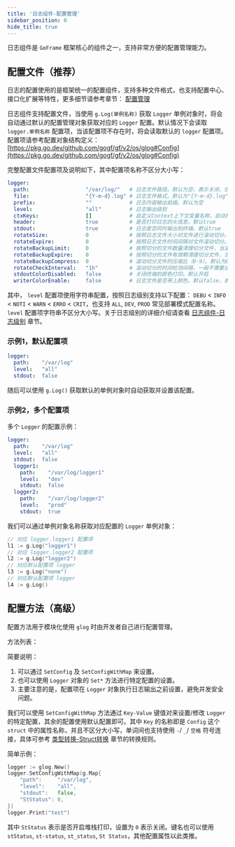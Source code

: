 ```yaml
---
title: '日志组件-配置管理'
sidebar_position: 0
hide_title: true
---
```


日志组件是 `GoFrame` 框架核心的组件之一，支持非常方便的配置管理能力。

## 配置文件（推荐）

日志的配置使用的是框架统一的配置组件，支持多种文件格式，也支持配置中心、接口化扩展等特性，更多细节请参考章节： [配置管理](../配置管理/配置管理.md)

日志组件支持配置文件，当使用 `g.Log(单例名称)` 获取 `Logger` 单例对象时，将会自动通过默认的配置管理对象获取对应的 `Logger` 配置。默认情况下会读取 `logger.单例名称` 配置项，当该配置项不存在时，将会读取默认的 `logger` 配置项。配置项请参考配置对象结构定义： [https://pkg.go.dev/github.com/gogf/gf/v2/os/glog#Config](https://pkg.go.dev/github.com/gogf/gf/v2/os/glog#Config)

完整配置文件配置项及说明如下，其中配置项名称不区分大小写：

```yaml
logger:
  path:                  "/var/log/"   # 日志文件路径。默认为空，表示关闭，仅输出到终端
  file:                  "{Y-m-d}.log" # 日志文件格式。默认为"{Y-m-d}.log"
  prefix:                ""            # 日志内容输出前缀。默认为空
  level:                 "all"         # 日志输出级别
  ctxKeys:               []            # 自定义Context上下文变量名称，自动打印Context的变量到日志中。默认为空
  header:                true          # 是否打印日志的头信息。默认true
  stdout:                true          # 日志是否同时输出到终端。默认true
  rotateSize:            0             # 按照日志文件大小对文件进行滚动切分。默认为0，表示关闭滚动切分特性
  rotateExpire:          0             # 按照日志文件时间间隔对文件滚动切分。默认为0，表示关闭滚动切分特性
  rotateBackupLimit:     0             # 按照切分的文件数量清理切分文件，当滚动切分特性开启时有效。默认为0，表示不备份，切分则删除
  rotateBackupExpire:    0             # 按照切分的文件有效期清理切分文件，当滚动切分特性开启时有效。默认为0，表示不备份，切分则删除
  rotateBackupCompress:  0             # 滚动切分文件的压缩比（0-9）。默认为0，表示不压缩
  rotateCheckInterval:   "1h"          # 滚动切分的时间检测间隔，一般不需要设置。默认为1小时
  stdoutColorDisabled:   false         # 关闭终端的颜色打印。默认开启
  writerColorEnable:     false         # 日志文件是否带上颜色。默认false，表示不带颜色
```

其中， `level` 配置项使用字符串配置，按照日志级别支持以下配置： `DEBU` < `INFO` < `NOTI` < `WARN` < `ERRO` < `CRIT`，也支持 `ALL`, `DEV`, `PROD` 常见部署模式配置名称。 `level` 配置项字符串不区分大小写。关于日志级别的详细介绍请查看 [日志组件-日志级别](日志组件-日志级别.md) 章节。

### 示例1，默认配置项

```yaml
logger:
  path:    "/var/log"
  level:   "all"
  stdout:  false
```

随后可以使用 `g.Log()` 获取默认的单例对象时自动获取并设置该配置。

### 示例2，多个配置项

多个 `Logger` 的配置示例：

```yaml
logger:
  path:    "/var/log"
  level:   "all"
  stdout:  false
  logger1:
    path:    "/var/log/logger1"
    level:   "dev"
    stdout:  false
  logger2:
    path:    "/var/log/logger2"
    level:   "prod"
    stdout:  true
```

我们可以通过单例对象名称获取对应配置的 `Logger` 单例对象：

```go
// 对应 logger.logger1 配置项
l1 := g.Log("logger1")
// 对应 logger.logger2 配置项
l2 := g.Log("logger2")
// 对应默认配置项 logger
l3 := g.Log("none")
// 对应默认配置项 logger
l4 := g.Log()
```

## 配置方法（高级）

配置方法用于模块化使用 `glog` 时由开发者自己进行配置管理。

方法列表：

简要说明：

1. 可以通过 `SetConfig` 及 `SetConfigWithMap` 来设置。
2. 也可以使用 `Logger` 对象的 `Set*` 方法进行特定配置的设置。
3. 主要注意的是，配置项在 `Logger` 对象执行日志输出之前设置，避免并发安全问题。

我们可以使用 `SetConfigWithMap` 方法通过 `Key-Value` 键值对来设置/修改 `Logger` 的特定配置，其余的配置使用默认配置即可。其中 `Key` 的名称即是 `Config` 这个 `struct` 中的属性名称，并且不区分大小写，单词间也支持使用 `-`/ `_`/ `空格` 符号连接，具体可参考 [类型转换-Struct转换](../类型转换/类型转换-Struct转换.md) 章节的转换规则。

简单示例：

```go
logger := glog.New()
logger.SetConfigWithMap(g.Map{
    "path":     "/var/log",
    "level":    "all",
    "stdout":   false,
    "StStatus": 0,
})
logger.Print("test")
```

其中 `StStatus` 表示是否开启堆栈打印，设置为 `0` 表示关闭。键名也可以使用 `stStatus`, `st-status`, `st_status`, `St Status`，其他配置属性以此类推。